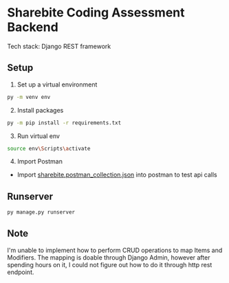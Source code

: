 # Sharebite Coding Assessment Backend

Tech stack: Django REST framework

## Setup

1. Set up a virtual environment

```bash
py -m venv env
```

2. Install packages

```bash
py -m pip install -r requirements.txt
```

3. Run virtual env

```bash
source env\Scripts\activate
```

4. Import Postman

- Import [sharebite.postman_collection.json](sharebite.postman_collection.json) into postman to test api calls

## Runserver

```bash
py manage.py runserver
```

## Note

I'm unable to implement how to perform CRUD operations to map Items and Modifiers. The mapping is doable through Django Admin, however after spending hours on it, I could not figure out how to do it through http rest endpoint.
